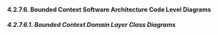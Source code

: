 ﻿#### 4.2.7.6. Bounded Context Software Architecture Code Level Diagrams ####

##### 4.2.7.6.1. Bounded Context Domain Layer Class Diagrams #####